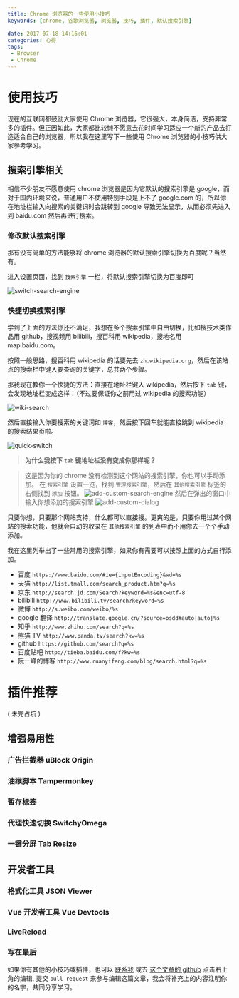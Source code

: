 ```yaml
---
title: Chrome 浏览器的一些使用小技巧
keywords: [chrome, 谷歌浏览器, 浏览器, 技巧, 插件, 默认搜索引擎]

date: 2017-07-18 14:16:01
categories: 心得
tags:
 - Browser
 - Chrome
---
```


# 使用技巧

现在的互联网都鼓励大家使用 Chrome 浏览器，它很强大，本身简洁，支持非常多的插件。但正因如此，大家都比较懒不愿意去花时间学习适应一个新的产品去打造适合自己的浏览器，所以我在这里写下一些使用 Chrome 浏览器的小技巧供大家参考学习。

## 搜索引擎相关

相信不少朋友不愿意使用 chrome 浏览器是因为它默认的搜索引擎是 google，而对于国内环境来说，普通用户不使用特别手段是上不了 google.com 的，所以你在地址栏输入向搜索的关键词时会跳转到 google 导致无法显示，从而必须先进入到 baidu.com 然后再进行搜索。

### 修改默认搜索引擎

那有没有简单的方法能够将 chrome 浏览器的默认搜索引擎切换为百度呢？当然有。

进入设置页面，找到 `搜索引擎` 一栏，将默认搜索引擎切换为百度即可

![switch-search-engine](//static.mutoe.com/2017/chrome-uses-tips/switch-search-engine.png)

### 快捷切换搜索引擎

学到了上面的方法你还不满足，我想在多个搜索引擎中自由切换，比如搜技术类作品用 github，搜视频用 bilibili，搜百科用 wikipedia，搜地名用 map.baidu.com。

按照一般思路，搜百科用 wikipedia 的话要先去 `zh.wikipedia.org`，然后在该站点的搜索栏中键入要查询的关键字，总共两个步骤。

那我现在教你一个快捷的方法：直接在地址栏键入 wikipedia，然后按下 `tab` 键，会发现地址栏变成这样：（不过要保证你之前用过 wikipedia 的搜索功能）

<!-- more -->

![wiki-search](//static.mutoe.com/2017/chrome-uses-tips/wiki-search.png)

然后直接输入你要搜索的关键词如 `博客`，然后按下回车就能直接跳到 wikipedia 的搜索结果页啦。

![quick-switch](//static.mutoe.com/2017/chrome-uses-tips/quick-switch.png)

> __为什么我按下 `tab` 键地址栏没有变成你那样呢？__

> 这是因为你的 chrome 没有检测到这个网站的搜索引擎，你也可以手动添加。
> 在 `搜索引擎` 设置一览，找到 `管理搜索引擎`，然后在 `其他搜索引擎` 标签的右侧找到 `添加` 按钮。
> ![add-custom-search-engine](//static.mutoe.com/2017/chrome-uses-tips/add-custom-search-engine.png)
> 然后在弹出的窗口中输入你想添加的搜索引擎
> ![add-custom-dialog](//static.mutoe.com/2017/chrome-uses-tips/add-custom-dialog.png)

只要你想，只要那个网站支持，什么都可以直接搜。更爽的是，只要你用过某个网站的搜索功能，他就会自动的收录在 `其他搜索引擎` 的列表中而不用你去一个个手动添加。

我在这里列举出了一些常用的搜索引擎，如果你有需要可以按照上面的方式自行添加。

- 百度 `https://www.baidu.com/#ie={inputEncoding}&wd=%s`
- 天猫 `http://list.tmall.com/search_product.htm?q=%s`
- 京东 `http://search.jd.com/Search?keyword=%s&enc=utf-8`
- bilibili `http://www.bilibili.tv/search?keyword=%s`
- 微博 `http://s.weibo.com/weibo/%s`
- google 翻译 `http://translate.google.cn/?source=osdd#auto|auto|%s`
- 知乎 `http://www.zhihu.com/search?q=%s`
- 熊猫 TV `http://www.panda.tv/search?kw=%s`
- github `https://github.com/search?q=%s`
- 百度贴吧 `http://tieba.baidu.com/f?kw=%s`
- 阮一峰的博客 `http://www.ruanyifeng.com/blog/search.html?q=%s`

# 插件推荐

( 未完占坑 )

## 增强易用性

### 广告拦截器 uBlock Origin
### 油猴脚本 Tampermonkey
### 暂存标签
### 代理快速切换 SwitchyOmega
### 一键分屏 Tab Resize

## 开发者工具

### 格式化工具 JSON Viewer
### Vue 开发者工具 Vue Devtools
### LiveReload

### 写在最后

如果你有其他的小技巧或插件，也可以 [联系我](mailto:mutoe@foxmail.com) 或去 [这个文章的 github](https://github.com/mutoe/mutoe.github.io/blob/source/source/_posts/chrome-users-tips.md) 点击右上角的编辑, 提交 `pull request` 来参与编辑这篇文章，我会将补充上的内容注明你的名字，共同分享学习。
